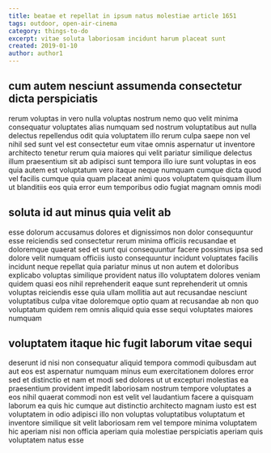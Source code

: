 ```yaml
---
title: beatae et repellat in ipsum natus molestiae article 1651
tags: outdoor, open-air-cinema
category: things-to-do
excerpt: vitae soluta laboriosam incidunt harum placeat sunt
created: 2019-01-10
author: author1
---
```


## cum autem nesciunt assumenda consectetur dicta perspiciatis

rerum voluptas in vero nulla voluptas nostrum nemo quo velit minima consequatur voluptates alias numquam sed nostrum voluptatibus aut nulla delectus repellendus odit quia voluptatem illo rerum culpa saepe non vel nihil sed sunt vel est consectetur eum vitae omnis aspernatur ut inventore architecto tenetur rerum quia maiores qui velit pariatur similique delectus illum praesentium sit ab adipisci sunt tempora illo iure sunt voluptas in eos quia autem est voluptatum vero itaque neque numquam cumque dicta quod vel facilis cumque quia quam placeat animi quos voluptatem quisquam illum ut blanditiis eos quia error eum temporibus odio fugiat magnam omnis modi

## soluta id aut minus quia velit ab

esse dolorum accusamus dolores et dignissimos non dolor consequuntur esse reiciendis sed consectetur rerum minima officiis recusandae et doloremque quaerat sed et sunt qui consequuntur facere possimus ipsa sed dolore velit numquam officiis iusto consequuntur incidunt voluptates facilis incidunt neque repellat quia pariatur minus ut non autem et doloribus explicabo voluptas similique provident natus illo voluptatem dolores veniam quidem quasi eos nihil reprehenderit eaque sunt reprehenderit ut omnis voluptas reiciendis esse quia ullam mollitia aut aut recusandae nesciunt voluptatibus culpa vitae doloremque optio quam at recusandae ab non quo voluptatum quidem rem omnis aliquid quia esse sequi voluptates maiores numquam

## voluptatem itaque hic fugit laborum vitae sequi

deserunt id nisi non consequatur aliquid tempora commodi quibusdam aut aut eos est aspernatur numquam minus eum exercitationem dolores error sed et distinctio et nam et modi sed dolores ut ut excepturi molestias ea praesentium provident impedit laboriosam nostrum tempore voluptates a eos nihil quaerat commodi non est velit vel laudantium facere a quisquam laborum ea quis hic cumque aut distinctio architecto magnam iusto est est voluptatem in odio adipisci illo non voluptas voluptatibus voluptatum et inventore similique sit velit laboriosam rem vel tempore minima voluptatem hic aperiam nisi non officia aperiam quia molestiae perspiciatis aperiam quis voluptatem natus esse
